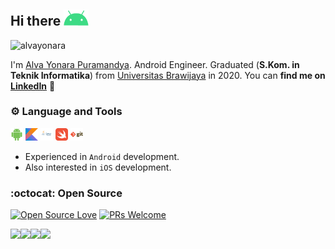 ## Hi there <img alt="GIF" src="https://github.com/alvayonara/alvayonara/blob/main/android.gif" width="40px" />

<img src="https://github-readme-stats.vercel.app/api?username=alvayonara&show_icons=true&count_private=true&theme=vue&hide=issues,contribs&show_icons=true" alt="alvayonara" />

I'm <a href="https://alvayonara.com/">Alva Yonara Puramandya</a>. Android Engineer. Graduated (**S.Kom. in Teknik Informatika**) from [Universitas Brawijaya](https://ub.ac.id/) in 2020. You can **find me on [LinkedIn](https://www.linkedin.com/in/alva-yonara-puramandya/)**  👋

### :gear: Language and Tools 

<code><img height="20" src="https://raw.githubusercontent.com/github/explore/5c058a388828bb5fde0bcafd4bc867b5bb3f26f3/topics/android/android.png"></code>
<code><img height="20" src="https://raw.githubusercontent.com/github/explore/80688e429a7d4ef2fca1e82350fe8e3517d3494d/topics/kotlin/kotlin.png"></code>
<code><img height="20" src="https://raw.githubusercontent.com/github/explore/80688e429a7d4ef2fca1e82350fe8e3517d3494d/topics/java/java.png"></code>
<code><img height="20" src="https://raw.githubusercontent.com/github/explore/80688e429a7d4ef2fca1e82350fe8e3517d3494d/topics/swift/swift.png"></code>
<code><img height="20" src="https://raw.githubusercontent.com/github/explore/80688e429a7d4ef2fca1e82350fe8e3517d3494d/topics/git/git.png"></code>

* Experienced in `Android` development.
* Also interested in `iOS` development.

### :octocat: Open Source

[![Open Source Love](https://badges.frapsoft.com/os/v2/open-source.svg?v=103)](https://github.com/alvayonara) [![PRs Welcome](https://img.shields.io/badge/PRs-welcome-brightgreen.svg?style=flat&logo=github)](https://github.com/alvayonara/MealsFood)

<a href="https://github.com/alvayonara/MealsFood">
  <img align="left" src="https://github-readme-stats.vercel.app/api/pin/?username=alvayonara&repo=MealsFood" />
</a>
<a href="https://github.com/alvayonara/OpenWeatherApps">
  <img align="left" src="https://github-readme-stats.vercel.app/api/pin/?username=alvayonara&repo=OpenWeatherApps" />
</a>
<a href="https://github.com/alvayonara/MovieProject">
  <img align="left" src="https://github-readme-stats.vercel.app/api/pin/?username=alvayonara&repo=MovieProject" />
</a>
<a href="https://github.com/alvayonara/OutSched">
  <img align="left" src="https://github-readme-stats.vercel.app/api/pin/?username=alvayonara&repo=OutSched" />
</a>
